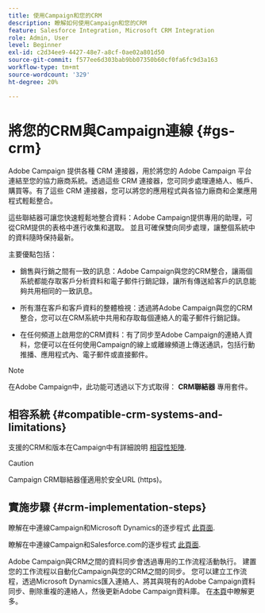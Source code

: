 ```yaml
---
title: 使用Campaign和您的CRM
description: 瞭解如何使用Campaign和您的CRM
feature: Salesforce Integration, Microsoft CRM Integration
role: Admin, User
level: Beginner
exl-id: c2d34ee9-4427-48e7-a8cf-0ae02a801d50
source-git-commit: f577ee6d303bab9bb07350b60cf0fa6fc9d3a163
workflow-type: tm+mt
source-wordcount: '329'
ht-degree: 20%

---
```


# 將您的CRM與Campaign連線 {#gs-crm}

Adobe Campaign 提供各種 CRM 連接器，用於將您的 Adobe Campaign 平台連結至您的協力廠商系統。透過這些 CRM 連接器，您可同步處理連絡人、帳戶、購買等。有了這些 CRM 連接器，您可以將您的應用程式與各協力廠商和企業應用程式輕鬆整合。

這些聯結器可讓您快速輕鬆地整合資料：Adobe Campaign提供專用的助理，可從CRM提供的表格中進行收集和選取。 並且可確保雙向同步處理，讓整個系統中的資料隨時保持最新。

主要優點包括：

* 銷售與行銷之間有一致的訊息：Adobe Campaign與您的CRM整合，讓兩個系統都能存取客戶分析資料和電子郵件行銷記錄，讓所有傳送給客戶的訊息能夠共用相同的一致訊息。

* 所有潛在客戶和客戶資料的整體檢視：透過將Adobe Campaign與您的CRM整合，您可以在CRM系統中共用和存取每個連絡人的電子郵件行銷記錄。

* 在任何頻道上啟用您的CRM資料：有了同步至Adobe Campaign的連絡人資料，您便可以在任何使用Campaign的線上或離線頻道上傳送通訊，包括行動推播、應用程式內、電子郵件或直接郵件。


>[!NOTE]
>
>在Adobe Campaign中，此功能可透過以下方式取得： **CRM聯結器** 專用套件。

## 相容系統 {#compatible-crm-systems-and-limitations}

支援的CRM和版本在Campaign中有詳細說明 [相容性矩陣](../start/compatibility-matrix.md).

>[!CAUTION]
>
> Campaign CRM聯結器僅適用於安全URL (https)。

## 實施步驟 {#crm-implementation-steps}

瞭解在中連線Campaign和Microsoft Dynamics的逐步程式 [此頁面](ac-ms-dyn.md).

瞭解在中連線Campaign和Salesforce.com的逐步程式 [此頁面](ac-sfdc.md).

Adobe Campaign與CRM之間的資料同步會透過專用的工作流程活動執行。 建置您的工作流程以自動化Campaign與您的CRM之間的同步。 您可以建立工作流程，透過Microsoft Dynamics匯入連絡人、將其與現有的Adobe Campaign資料同步、刪除重複的連絡人，然後更新Adobe Campaign資料庫。 在[本頁](crm-data-sync.md)中瞭解更多。
